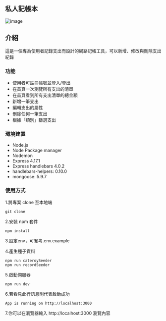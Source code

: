 ## 私人記帳本

![image](https://github.com/Anna0118/expanse-tracker/tree/main/public/demo.png)

## 介紹

這是一個專為使用者記錄支出而設計的網路記帳工具，可以新增、修改與刪除支出紀錄

### 功能
- 使用者可註冊帳號並登入/登出
- 在首頁一次瀏覽所有支出的清單
- 在首頁看到所有支出清單的總金額
- 新增一筆支出
- 編輯支出的屬性
- 刪除任何一筆支出
- 根據「類別」篩選支出

### 環境建置
- Node.js
- Node Package manager
- Nodemon
- Express 4.17.1
- Express handlebars 4.0.2
- handlebars-helpers: 0.10.0
- mongoose: 5.9.7

### 使用方式

1.將專案 clone 至本地端

```
git clone
```

2.安裝 npm 套件

```
npm install

```

3.設定env，可餐考.env.example

4.產生種子資料

```
npm run cateroySeeder
npm run recordSeeder

```

5.啟動伺服器
```
npm run dev
```

6.若看見此行訊息則代表啟動成功

```
App is running on http://localhost:3000
```

7.你可以在瀏覽器輸入 http://localhost:3000 瀏覽內容



